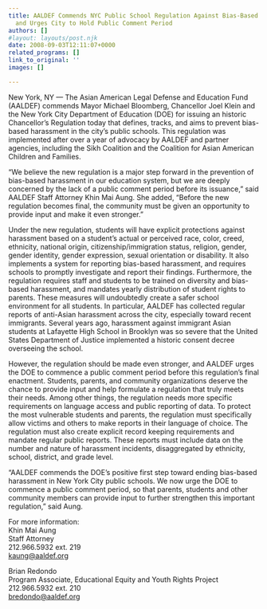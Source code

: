 ```yaml
---
title: AALDEF Commends NYC Public School Regulation Against Bias-Based Harassment,
  and Urges City to Hold Public Comment Period
authors: []
#layout: layouts/post.njk
date: 2008-09-03T12:11:07+0000
related_programs: []
link_to_original: ''
images: []

---
```

New York, NY — The Asian American Legal Defense and Education Fund (AALDEF) commends Mayor Michael Bloomberg, Chancellor Joel Klein and the New York City Department of Education (DOE) for issuing an historic Chancellor’s Regulation today that defines, tracks, and aims to prevent bias-based harassment in the city’s public schools. This regulation was implemented after over a year of advocacy by AALDEF and partner agencies, including the Sikh Coalition and the Coalition for Asian American Children and Families.

“We believe the new regulation is a major step forward in the prevention of bias-based harassment in our education system, but we are deeply concerned by the lack of a public comment period before its issuance,” said AALDEF Staff Attorney Khin Mai Aung. She added, “Before the new regulation becomes final, the community must be given an opportunity to provide input and make it even stronger.”

Under the new regulation, students will have explicit protections against harassment based on a student’s actual or perceived race, color, creed, ethnicity, national origin, citizenship/immigration status, religion, gender, gender identity, gender expression, sexual orientation or disability. It also implements a system for reporting bias-based harassment, and requires schools to promptly investigate and report their findings. Furthermore, the regulation requires staff and students to be trained on diversity and bias-based harassment, and mandates yearly distribution of student rights to parents. These measures will undoubtedly create a safer school environment for all students. In particular, AALDEF has collected regular reports of anti-Asian harassment across the city, especially toward recent immigrants. Several years ago, harassment against immigrant Asian students at Lafayette High School in Brooklyn was so severe that the United States Department of Justice implemented a historic consent decree overseeing the school.

However, the regulation should be made even stronger, and AALDEF urges the DOE to commence a public comment period before this regulation’s final enactment. Students, parents, and community organizations deserve the chance to provide input and help formulate a regulation that truly meets their needs. Among other things, the regulation needs more specific requirements on language access and public reporting of data. To protect the most vulnerable students and parents, the regulation must specifically allow victims and others to make reports in their language of choice. The regulation must also create explicit record keeping requirements and mandate regular public reports. These reports must include data on the number and nature of harassment incidents, disaggregated by ethnicity, school, district, and grade level.

“AALDEF commends the DOE’s positive first step toward ending bias-based harassment in New York City public schools. We now urge the DOE to commence a public comment period, so that parents, students and other community members can provide input to further strengthen this important regulation,” said Aung.

For more information:  
Khin Mai Aung  
Staff Attorney  
212\.966.5932 ext. 219  
[kaung@aaldef.org](mailto:kaung@aaldef.org)

Brian Redondo  
Program Associate, Educational Equity and Youth Rights Project  
212\.966.5932 ext. 210  
[bredondo@aaldef.org](mailto:bredondo@aaldef.org)